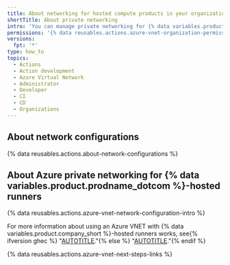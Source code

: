 ```yaml
---
title: About networking for hosted compute products in your organization
shortTitle: About private networking
intro: 'You can manage private networking for {% data variables.product.company_short %}-hosted products using network configurations in your organization.'
permissions: '{% data reusables.actions.azure-vnet-organization-permissions %}'
versions:
  fpt: '*'
type: how_to
topics:
  - Actions
  - Action development
  - Azure Virtual Network
  - Administrator
  - Developer
  - CI
  - CD
  - Organizations
---
```


## About network configurations

{% data reusables.actions.about-network-configurations %}

## About Azure private networking for {% data variables.product.prodname_dotcom %}-hosted runners

{% data reusables.actions.azure-vnet-network-configuration-intro %}

For more information about using an Azure VNET with {% data variables.product.company_short %}-hosted runners works, see{% ifversion ghec %} "[AUTOTITLE](/admin/configuration/configuring-private-networking-for-hosted-compute-products/about-azure-private-networking-for-github-hosted-runners-in-your-enterprise)."{% else %} "[AUTOTITLE](/organizations/managing-organization-settings/about-azure-private-networking-for-github-hosted-runners-in-your-organization)."{% endif %}

{% data reusables.actions.azure-vnet-next-steps-links %}
